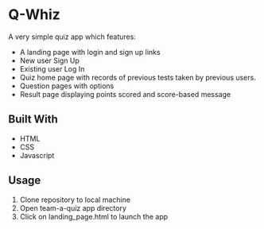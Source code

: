 # **Q-Whiz**

A very simple quiz app which features:
* A landing page with login and sign up links
* New user Sign Up
* Existing user Log In
* Quiz home page with records of previous tests taken by previous users.
* Question pages with options
* Result page displaying points scored and score-based message


## Built With
* HTML
* CSS
* Javascript


## Usage

1. Clone repository to local machine
2. Open team-a-quiz app directory
3. Click on landing_page.html to launch the app

